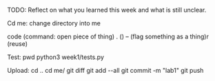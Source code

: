 TODO: Reflect on what you learned this week and what is still unclear.

Cd me: change directory into me

code (command: open piece of thing) . () – (flag something as a thing)r (reuse)

Test:
pwd
python3 week1/tests.py

Upload:
cd ..
cd me/ 
git diff 
git add --all 
git commit -m "lab1"
git push
